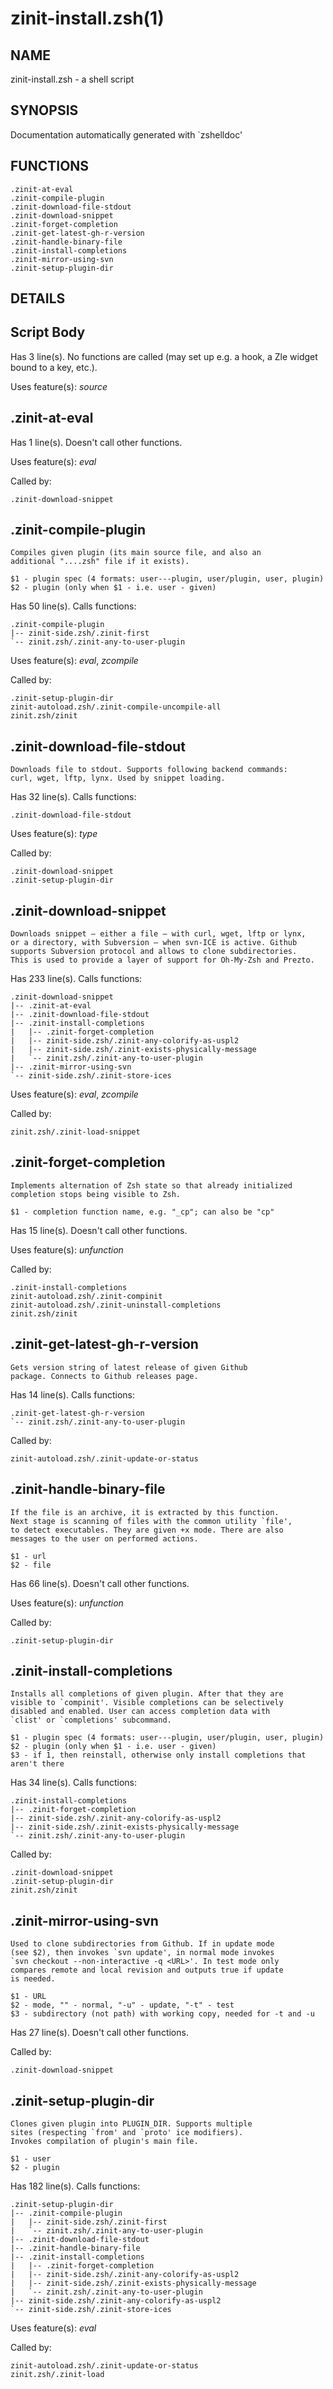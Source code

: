 # zinit-install.zsh(1)

## NAME

zinit-install.zsh - a shell script

## SYNOPSIS

Documentation automatically generated with \`zshelldoc'

## FUNCTIONS

```text
.zinit-at-eval
.zinit-compile-plugin
.zinit-download-file-stdout
.zinit-download-snippet
.zinit-forget-completion
.zinit-get-latest-gh-r-version
.zinit-handle-binary-file
.zinit-install-completions
.zinit-mirror-using-svn
.zinit-setup-plugin-dir
```

## DETAILS

## Script Body

Has 3 line(s). No functions are called (may set up e.g. a hook, a Zle widget bound to a key, etc.).

Uses feature(s): _source_

## .zinit-at-eval

Has 1 line(s). Doesn't call other functions.

Uses feature(s): _eval_

Called by:

```text
.zinit-download-snippet
```

## .zinit-compile-plugin

```text
Compiles given plugin (its main source file, and also an
additional "....zsh" file if it exists).

$1 - plugin spec (4 formats: user---plugin, user/plugin, user, plugin)
$2 - plugin (only when $1 - i.e. user - given)
```

Has 50 line(s). Calls functions:

```text
.zinit-compile-plugin
|-- zinit-side.zsh/.zinit-first
`-- zinit.zsh/.zinit-any-to-user-plugin
```

Uses feature(s): _eval_, _zcompile_

Called by:

```text
.zinit-setup-plugin-dir
zinit-autoload.zsh/.zinit-compile-uncompile-all
zinit.zsh/zinit
```

## .zinit-download-file-stdout

```text
Downloads file to stdout. Supports following backend commands:
curl, wget, lftp, lynx. Used by snippet loading.
```

Has 32 line(s). Calls functions:

```text
.zinit-download-file-stdout
```

Uses feature(s): _type_

Called by:

```text
.zinit-download-snippet
.zinit-setup-plugin-dir
```

## .zinit-download-snippet

```text
Downloads snippet – either a file – with curl, wget, lftp or lynx,
or a directory, with Subversion – when svn-ICE is active. Github
supports Subversion protocol and allows to clone subdirectories.
This is used to provide a layer of support for Oh-My-Zsh and Prezto.
```

Has 233 line(s). Calls functions:

```text
.zinit-download-snippet
|-- .zinit-at-eval
|-- .zinit-download-file-stdout
|-- .zinit-install-completions
|   |-- .zinit-forget-completion
|   |-- zinit-side.zsh/.zinit-any-colorify-as-uspl2
|   |-- zinit-side.zsh/.zinit-exists-physically-message
|   `-- zinit.zsh/.zinit-any-to-user-plugin
|-- .zinit-mirror-using-svn
`-- zinit-side.zsh/.zinit-store-ices
```

Uses feature(s): _eval_, _zcompile_

Called by:

```text
zinit.zsh/.zinit-load-snippet
```

## .zinit-forget-completion

```text
Implements alternation of Zsh state so that already initialized
completion stops being visible to Zsh.

$1 - completion function name, e.g. "_cp"; can also be "cp"
```

Has 15 line(s). Doesn't call other functions.

Uses feature(s): _unfunction_

Called by:

```text
.zinit-install-completions
zinit-autoload.zsh/.zinit-compinit
zinit-autoload.zsh/.zinit-uninstall-completions
zinit.zsh/zinit
```

## .zinit-get-latest-gh-r-version

```text
Gets version string of latest release of given Github
package. Connects to Github releases page.
```

Has 14 line(s). Calls functions:

```text
.zinit-get-latest-gh-r-version
`-- zinit.zsh/.zinit-any-to-user-plugin
```

Called by:

```text
zinit-autoload.zsh/.zinit-update-or-status
```

## .zinit-handle-binary-file

```text
If the file is an archive, it is extracted by this function.
Next stage is scanning of files with the common utility `file',
to detect executables. They are given +x mode. There are also
messages to the user on performed actions.

$1 - url
$2 - file
```

Has 66 line(s). Doesn't call other functions.

Uses feature(s): _unfunction_

Called by:

```text
.zinit-setup-plugin-dir
```

## .zinit-install-completions

```text
Installs all completions of given plugin. After that they are
visible to `compinit'. Visible completions can be selectively
disabled and enabled. User can access completion data with
`clist' or `completions' subcommand.

$1 - plugin spec (4 formats: user---plugin, user/plugin, user, plugin)
$2 - plugin (only when $1 - i.e. user - given)
$3 - if 1, then reinstall, otherwise only install completions that aren't there
```

Has 34 line(s). Calls functions:

```text
.zinit-install-completions
|-- .zinit-forget-completion
|-- zinit-side.zsh/.zinit-any-colorify-as-uspl2
|-- zinit-side.zsh/.zinit-exists-physically-message
`-- zinit.zsh/.zinit-any-to-user-plugin
```

Called by:

```text
.zinit-download-snippet
.zinit-setup-plugin-dir
zinit.zsh/zinit
```

## .zinit-mirror-using-svn

```text
Used to clone subdirectories from Github. If in update mode
(see $2), then invokes `svn update', in normal mode invokes
`svn checkout --non-interactive -q <URL>'. In test mode only
compares remote and local revision and outputs true if update
is needed.

$1 - URL
$2 - mode, "" - normal, "-u" - update, "-t" - test
$3 - subdirectory (not path) with working copy, needed for -t and -u
```

Has 27 line(s). Doesn't call other functions.

Called by:

```text
.zinit-download-snippet
```

## .zinit-setup-plugin-dir

```text
Clones given plugin into PLUGIN_DIR. Supports multiple
sites (respecting `from' and `proto' ice modifiers).
Invokes compilation of plugin's main file.

$1 - user
$2 - plugin
```

Has 182 line(s). Calls functions:

```text
.zinit-setup-plugin-dir
|-- .zinit-compile-plugin
|   |-- zinit-side.zsh/.zinit-first
|   `-- zinit.zsh/.zinit-any-to-user-plugin
|-- .zinit-download-file-stdout
|-- .zinit-handle-binary-file
|-- .zinit-install-completions
|   |-- .zinit-forget-completion
|   |-- zinit-side.zsh/.zinit-any-colorify-as-uspl2
|   |-- zinit-side.zsh/.zinit-exists-physically-message
|   `-- zinit.zsh/.zinit-any-to-user-plugin
|-- zinit-side.zsh/.zinit-any-colorify-as-uspl2
`-- zinit-side.zsh/.zinit-store-ices
```

Uses feature(s): _eval_

Called by:

```text
zinit-autoload.zsh/.zinit-update-or-status
zinit.zsh/.zinit-load
```
